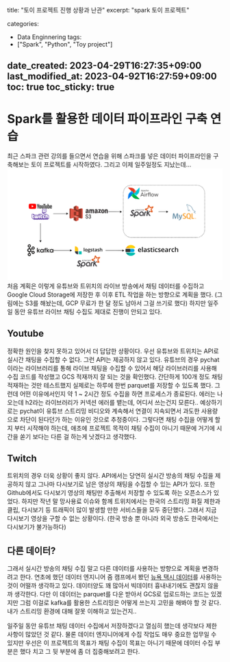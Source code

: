 title: "토이 프로젝트 진행 상황과 난관"
excerpt: "spark 토이 프로젝트"

categories:
  - Data Enginnering
tags:
  - ["Spark", "Python", "Toy project"]

date_created: 2023-04-29T16:27:35+09:00
last_modified_at: 2023-04-92T16:27:59+09:00
toc: true
toc_sticky: true
---

# Spark를 활용한 데이터 파이프라인 구축 연습

최근 스파크 관련 강의를 들으면서 연습을 위해 스파크를 넣은 데이터 파이프라인을 구축해보는 토이 프로젝트를 시작하였다. 그리고 이제 일주일정도 지났는데...
![](/assets/img/2023-04-29-toy-project/pipeline.drawio.svg)
처음 계획은 이렇게 유튜브와 트위치의 라이브 방송에서 채팅 데이터를 수집하고 Google Cloud Storage에 저장한 후 이후 ETL 작업을 하는 방향으로 계획을 했다. (그림에는 S3를 해놨는데, GCP 무료가 한 달 정도 남아서 그걸 쓰기로 했다)
하지만 일주일 동안 유튜브 라이브 채팅 수집도 제대로 진행이 안되고 있다. 

## Youtube
정확한 원인을 찾지 못하고 있어서 더 답답한 상황이다. 우선 유튜브와 트위치는 API로 실시간 채팅을 수집할 수 없다. 그런 API는 제공하지 않고 있다. 유튜브의 경우 pychat이라는 라이브러리를 통해 라이브 채팅을 수집할 수 있어서 해당 라이브러리를 사용해 수집 코드를 작성했고 GCS 적재까지 잘 되는 것을 확인했다. 간단하게 100개 정도 채팅 적재하는 것만 테스트했지 실제로는 하루에 한번 parquet를 저장할 수 있도록 했다. 
그런데 어떤 이유에서인지 약 1 ~ 2시간 정도 수집을 하면 프로세스가 종료된다. 에러는 나오는데 h2라는 라이브러리가 커넥션 에러를 뱉는데, 어디서 쓰는건지 모른다..
예상하기로는 pychat이 유튜브 스트리밍 비디오와 계속해서 연결이 지속되면서 과도한 사용량으로 차단이 된다던가 하는 이유인 것으로 추정중이다. 그렇다면 채팅 수집을 어떻게 할 지 부터 시작해야 하는데, 애초에 프로젝트 목적이 채팅 수집이 아니기 때문에 거기에 시간을 쏟기 보다는 다른 걸 하는게 낫겠다고 생각했다. 

## Twitch
트위치의 경우 더욱 상황이 좋지 않다. API에서는 당연히 실시간 방송의 채팅 수집을 제공하지 않고 그나마 다시보기로 남은 영상의 채팅을 수집할 수 있는 API가 있다. 또한 Github에서도 다시보기 영상의 채팅만 추출해서 저장할 수 있도록 하는 오픈소스가 있었다. 하지만 작년 말 망사용료 이슈와 함께 트위치에서는 한국의 스트리밍 화질 제한과 클립, 다시보기 등 트래픽이 많이 발생할 만한 서비스들을 모두 중단했다. 그래서 지금 다시보기 영상을 구할 수 없는 상황이다. (한국 방송 뿐 아니라 외국 방송도 한국에서는 다시보기가 불가능하다)

## 다른 데이터?
그래서 실시간 방송의 채팅 수집 말고 다른 데이터를 사용하는 방향으로 계획을 변경하려고 한다.
연초에 했던 데이터 엔지니어 줌 캠프에서 봤던 [뉴욕 택시 데이터](https://www.slideshare.net/AlexeyGrigorev/data-engineering-zoomcamp-introduction)를 사용하는 것이 어떨까 생각하고 있다. 데이터양도 꽤 많아서 빅데이터 흉내내기에도 괜찮지 않을까 생각한다. 
다만 이 데이터는 parquet를 다운 받아서 GCS로 업로드하는 코드는 있겠지만 그럼 이걸로 kafka를 활용한 스트리밍은 어떻게 쓰는지 고민을 해봐야 할 것 같다. 내가 스트리밍 환경에 대해 잘못 이해하고 있는건지.. 

일주일 동안 유튜브 채팅 데이터 수집에서 저장하겠다고 열심히 했는데 생각보다 제한 사항이 많았던 것 같다. 물론 데이터 엔지니어에게 수집 작업도 매우 중요한 업무일 수 있지만 우선은 이 프로젝트의 목표가 채팅 수집이 목표는 아니기 때문에 데이터 수집 부분은 했다 치고 그 뒷 부분에 좀 더 집중해보려고 한다.
